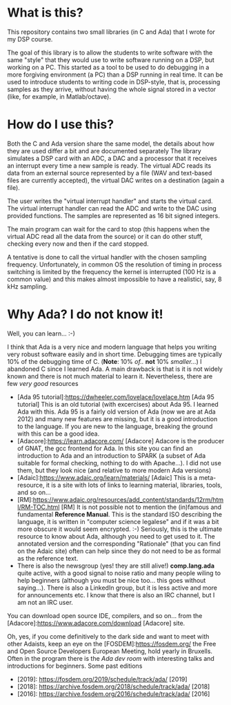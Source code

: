# What is this?
This repository contains two small libraries (in C and Ada) that I wrote for my DSP course.

The goal of this library is to allow the students to write software with the same "style" that they would use to write software running on a DSP, but working on a PC.  This started as a tool to be used to do debugging in a more forgiving environment (a PC) than a DSP running in real time.  It can be used to introduce students to writing code in DSP-style, that is, processing samples as they arrive, without having the whole signal stored in a vector (like, for example, in Matlab/octave).

# How do I use this?

Both the C and Ada version share the same model, the details about how they are used differ a bit and are documented separately  The library simulates a DSP card with an ADC, a DAC and a processor that it receives an interrupt every time a new sample is ready. The virtual ADC reads its data from an external source represented by a file (WAV and text-based files are currently accepted), the virtual DAC writes on a destination (again a file).

The user writes the "virtual interrupt handler" and starts the virtual card.  The virtual interrupt handler can read the ADC and write to the DAC using provided functions.  The samples are represented as 16 bit signed integers.

The main program can wait for the card to stop (this happens when the virtual ADC read all the data from the source) or it can do other stuff, checking every now and then if the card stopped.

A tentative is done to call the virtual handler with the chosen sampling frequency.  Unfortunately, in common OS the resolution of timing in process switching is limited by the frequency the kernel is interrupted (100 Hz is a common value) and this makes almost impossible to have a realistici, say, 8 kHz sampling.

# Why Ada?  I do not know it!

Well, you can learn... :-) 

I think that Ada is a very nice and modern language that helps you writing very robust software easily and in short time. Debugging times are typically 10% of the debugging time of C. (**Note**: 10% *of..* **not** 10% *smaller...*) I abandoned C since I learned Ada. A main drawback is that is it is not widely known and there is not much material to learn it.  Nevertheless, there are few *very good* resources

* [Ada 95 tutorial]:https://dwheeler.com/lovelace/lovelace.htm [Ada 95 tutorial] 
This is an old tutorial (with excercises) about Ada 95.  I learned Ada with this.  Ada 95 is a fairly old version of Ada (now we are at Ada 2012) and many new features are missing, but it is a good introduction to the language.  If you are new to the language, breaking the ground with this can be a good idea.
* [Adacore]:https://learn.adacore.com/ [Adacore]
Adacore is the producer of GNAT, the gcc frontend for Ada. In this site you can find an introduction to Ada and an introduction to SPARK (a subset of Ada suitable for formal checking, nothing to do with Apache...).  I did not use them, but they look nice (and relative to more modern Ada versions)
* [Adaic]:https://www.adaic.org/learn/materials/ [Adaic] This is a meta-resource, it is a site with lots of links to learning material, libraries, tools, and so on...
* [RM]:https://www.adaic.org/resources/add_content/standards/12rm/html/RM-TOC.html [RM] It is not possible not to mention the (in)famous and fundamental **Reference Manual**. This is the standard ISO describing the language, it is written in "computer science legalese" and if it was a bit more obscure it would seem encrypted. :-)  Seriously, this is the ultimate resource to know about Ada, although you need to get used to it.  The annotated version and the corresponding "Rationale" (that you can find on the Adaic site) often can help since they do not need to be as formal as the reference text. 
* There is also the newsgroup (yes! they are still alive!) **comp.lang.ada** quite active, with a good signal to noise ratio and many people wiling to help beginners (although you must be nice too... this goes without saying...).  There is also a LinkedIn group, but it is less active and more for announcements etc. I know that there is also an IRC channel, but I am not an IRC user.

You can download open source IDE, compilers, and so on... from the [Adacore]:https://www.adacore.com/download [Adacore] site. 

Oh, yes, if you come definitively to the dark side and want to meet with other Adaists, keep an eye on the [FOSDEM]:https://fosdem.org/ the Free and Open Source Developers European Meeting, hold yearly in Bruxells.  Often in the program there is the *Ada dev room* with interesting talks and introductions for beginners.  Some past editions

* [2019]: https://fosdem.org/2019/schedule/track/ada/ [2019]
* [2018]: https://archive.fosdem.org/2018/schedule/track/ada/ [2018]
* [2016]: https://archive.fosdem.org/2016/schedule/track/ada/ [2016]

